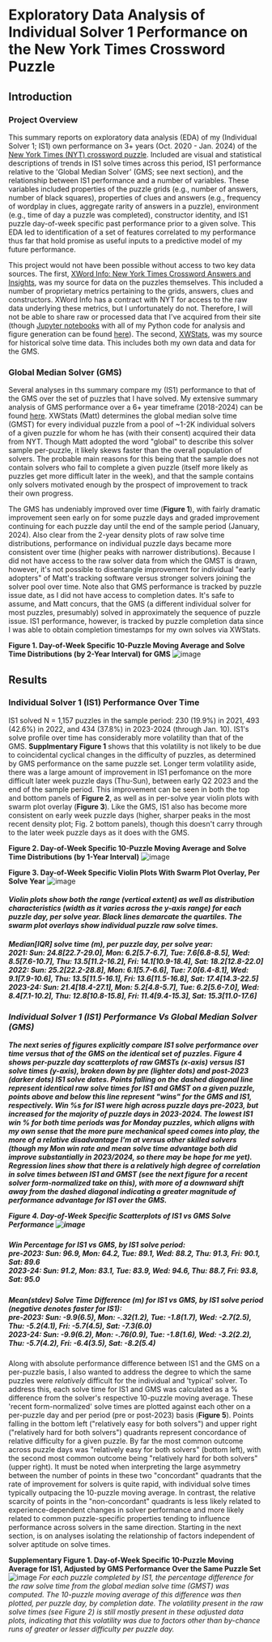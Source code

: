# Exploratory Data Analysis of Individual Solver 1 Performance on the New York Times Crossword Puzzle
 
 ## Introduction

### Project Overview
This summary reports on exploratory data analysis (EDA) of my (Individual Solver 1; IS1) own performance on 3+ years (Oct. 2020 - Jan. 2024) of the [New York Times (NYT) crossword puzzle](https://www.nytimes.com/crosswords). Included are visual and statistical descriptions of trends in IS1 solve times across this period, IS1 performance relative to the 'Global Median Solver' (GMS; see next section), and the relationship between IS1 performance and a number of variables. These variables included properties of the puzzle grids (e.g., number of answers, number of black squares), properties of clues and answers (e.g., frequency of wordplay in clues, aggregate rarity of answers in a puzzle), environment (e.g., time of day a puzzle was completed), constructor identity, and IS1 puzzle day-of-week specific past performance prior to a given solve. This EDA led to identification of a set of features correlated to my performance thus far that hold promise as useful inputs to a predictive model of my future performance.

This project would not have been possible without access to two key data sources. The first, [XWord Info: New York Times Crossword Answers and Insights](https://www.xwordinfo.com/), was my source for data on the puzzles themselves. This included a number of proprietary metrics pertaining to the grids, answers, clues and constructors. XWord Info has a contract with NYT for access to the raw data underlying these metrics, but I unfortunately do not. Therefore, I will not be able to share raw or processed data that I've acquired from their site (though [Jupyter notebooks](https://jupyter.org/) with all of my Python code for analysis and figure generation can be found [here](https://github.com/ursus-maritimus-714/NYT-XWord-EDA-Global-Median-Solver/tree/main/notebooks)). The second, [XWStats](xwstats.com), was my source for historical solve time data. This includes both my own data and data for the GMS. 

### Global Median Solver (GMS)

Several analyses in ths summary compare my (IS1) performance to that of the GMS over the set of puzzles that I have solved. My extensive summary analysis of GMS performance over a 6+ year timeframe (2018-2024) can be found [here](https://github.com/ursus-maritimus-714/NYT-XWord-EDA-Global-Median-Solver#). XWStats (Matt) determines the global median solve time (GMST) for every individual puzzle from a pool of ~1-2K individual solvers of a given puzzle for whom he has (with their consent) acquired their data from NYT. Though Matt adopted the word "global" to describe this solver sample per-puzzle, it likely skews faster than the overall population of solvers. The probable main reasons for this being that the sample does not contain solvers who fail to complete a given puzzle (itself more likely as puzzles get more difficult later in the week), and that the sample contains only solvers motivated enough by the prospect of improvement to track their own progress. 

The GMS has undeniably improved over time (**Figure 1**), with fairly dramatic improvement seen early on for some puzzle days and graded improvement continuing for each puzzle day until the end of the sample period (January, 2024). Also clear from the 2-year density plots of raw solve time distributions, performance on individual puzzle days became more consistent over time (higher peaks with narrower distributions). Because I did not have access to the raw solver data from which the GMST is drawn, however, it's not possible to disentangle improvement for individual "early adopters" of Matt's tracking software versus stronger solvers joining the solver pool over time. Note also that GMS performance is tracked by puzzle issue date, as I did not have access to completion dates. It's safe to assume, and Matt concurs, that the GMS (a different individual solver for most puzzles, presumably) solved in approximately the sequence of puzzle issue. IS1 performance, however, is tracked by puzzle completion data since I was able to obtain completion timestamps for my own solves via XWStats.  

**Figure 1. Day-of-Week Specific 10-Puzzle Moving Average and Solve Time Distributions (by 2-Year Interval) for GMS**
![image](https://github.com/ursus-maritimus-714/NYT-XWord-EDA-Individual-Solver-1/assets/90933302/61320644-8fe7-4b8d-b46c-b69e5bf4cc60)



## Results
### Individual Solver 1 (IS1) Performance Over Time

IS1 solved N = 1,157 puzzles in the sample period: 230 (19.9%) in 2021, 493 (42.6%) in 2022, and 434 (37.8%) in 2023-2024 (through Jan. 10). IS1's solve profile over time has considerably more volatility than that of the GMS. **Supplmentary Figure 1** shows that this volatility is not likely to be due to coincidental cyclical changes in the difficulty of puzzles, as determined by GMS performance on the same puzzle set. Longer term volatility aside, there was a large amount of improvement in IS1 perfomance on the more difficult later week puzzle days (Thu-Sun), between early Q2 2023 and the end of the sample period. This improvement can be seen in both the top and bottom panels of **Figure 2**, as well as in per-solve year violin plots with swarm plot overlay (**Figure 3**). Like the GMS, IS1 also has become more consistent on early week puzzle days (higher, sharper peaks in the most recent density plot; Fig. 2 bottom panels), though this doesn't carry through to the later week puzzle days as it does with the GMS.    

**Figure 2. Day-of-Week Specific 10-Puzzle Moving Average and Solve Time Distributions (by 1-Year Interval)**
![image](https://github.com/ursus-maritimus-714/NYT-XWord-EDA-Individual-Solver-1/assets/90933302/79b48360-0e3d-4fb9-9266-96aedc512742)


**Figure 3. Day-of-Week Specific Violin Plots With Swarm Plot Overlay, Per Solve Year**
![image](https://github.com/ursus-maritimus-714/NYT-XWord-EDA-Individual-Solver-1/assets/90933302/316545c2-80e6-4f35-90d4-b4c7d6873001)
*<h5>Violin plots show both the range (vertical extent) as well as distribution characteristics (width as it varies across the y-axis range) for each puzzle day, per solve year. Black lines demarcate the quartiles. The swarm plot overlays show individual puzzle raw solve times.* 
*<h5>Median[IQR] solve time (m), per puzzle day, per solve year:*<br>
*2021:    Sun: 24.8[22.7-29.0], Mon: 6.2[5.7-6.7], Tue: 7.6[6.8-8.5], Wed: 8.5[7.6-10.7], Thu: 13.5[11.2-16.2], Fri: 14.1[10.9-18.4], Sat: 18.2[12.8-22.0]*<br>
*2022:    Sun: 25.2[22.2-28.8], Mon: 6.1[5.7-6.6], Tue: 7.0[6.4-8.1], Wed: 9.1[7.9-10.6], Thu: 13.5[11.5-16.1], Fri: 13.6[11.5-16.8], Sat: 17.4[14.3-22.5]*<br>
*2023-24: Sun: 21.4[18.4-27.1], Mon: 5.2[4.8-5.7], Tue: 6.2[5.6-7.0], Wed: 8.4[7.1-10.2], Thu: 12.8[10.8-15.8], Fri: 11.4[9.4-15.3], Sat: 15.3[11.0-17.6]*<br>


### Individual Solver 1 (IS1) Performance Vs Global Median Solver (GMS) 

The next series of figures explicitly compare IS1 solve performance over time versus that of the GMS on the identical set of puzzles. **Figure 4** shows per-puzzle day scatterplots of raw GMSTs (x-axis) versus IS1 solve times (y-axis), broken down by pre (lighter dots) and post-2023 (darker dots) IS1 solve dates. Points falling on the dashed diagonal line represent identical raw solve times for IS1 and GMST on a given puzzle, points above and below this line represent "wins" for the GMS and IS1, respectively. Win %s for IS1 were high across puzzle days pre-2023, but increased for the majority of puzzle days in 2023-2024. The lowest IS1 win % for both time periods was for Monday puzzles, which aligns with my own sense that the more pure mechanical speed comes into play, the more of a relative disadvantage I'm at versus other skilled solvers (though my Mon win rate and mean solve time advantage both did improve substantially in 2023/2024, so there may be hope for me yet). Regression lines show that there is a relatively high degree of correlation in solve times between IS1 and GMST (see the next figure for a recent solver form-normalized take on this), with more of a downward shift away from the dashed diagonal indicating a greater magnitude of performance advantage for IS1 over the GMS. 

**Figure 4. Day-of-Week Specific Scatterplots of IS1 vs GMS Solve Performance**
![image](https://github.com/ursus-maritimus-714/NYT-XWord-EDA-Individual-Solver-1/assets/90933302/ea5b61b5-a57c-4803-b517-93498c331abb)
*<h5> Win Percentage for IS1 vs GMS, by IS1 solve period:*<br>
*pre-2023: Sun: 96.9, Mon: 64.2, Tue: 89.1, Wed: 88.2, Thu: 91.3, Fri: 90.1, Sat: 89.6*<br>
*2023-24:  Sun: 91.2, Mon: 83.1, Tue: 83.9, Wed: 94.6, Thu: 88.7, Fri: 93.8, Sat: 95.0*<br>

*<h5> Mean(stdev) Solve Time Difference (m) for IS1 vs GMS, by IS1 solve period (negative denotes faster for IS1):*<br>
*pre-2023:   Sun: -9.9(6.5), Mon: -.32(1.2), Tue: -1.8(1.7), Wed: -2.7(2.5), Thu: -5.2(4.1), Fri: -5.7(4.5), Sat: -7.3(6.0)*<br>
*2023-24:    Sun: -9.9(6.2), Mon: -.76(0.9), Tue: -1.8(1.6), Wed: -3.2(2.2), Thu: -5.7(4.2), Fri: -6.4(3.5), Sat: -8.2(5.4)*<br>
###
Along with absolute performance difference between IS1 and the GMS on a per-puzzle basis, I also wanted to address the degree to which the same puzzles were *relatively* difficult for the individual and 'typical' solver. To address this, each solve time for IS1 and GMS was calculated as a % difference from the solver's respective 10-puzzle moving average. These 'recent form-normalized' solve times are plotted against each other on a per-puzzle day and per period (pre or post-2023) basis (**Figure 5**). Points falling in the bottom left ("relatively easy for both solvers") and upper right ("relatively hard for both solvers") quadrants represent concordance of relative difficulty for a given puzzle. By far the most common outcome across puzzle days was "relatively easy for both solvers" (bottom left), with the second most common outcome being "relatively hard for both solvers" (upper right). It must be noted when interpreting the large asymmetry between the number of points in these two "concordant" quadrants that the rate of improvement for solvers is quite rapid, with individual solve times typically outpacing the 10-puzzle moving average. In contrast, the relative scarcity of points in the "non-concordant" quadrants is less likely related to experience-dependent changes in solver performance and more likely related to common puzzle-specific properties tending to influence performance across solvers in the same direction. Starting in the next section, is on analyses isolating the relationship of factors independent of solver aptitude on solve times.






**Supplementary Figure 1. Day-of-Week Specific 10-Puzzle Moving Average for IS1, Adjusted by GMS Performance Over the Same Puzzle Set** 
![image](https://github.com/ursus-maritimus-714/NYT-XWord-EDA-Individual-Solver-1/assets/90933302/db598abf-f191-4d75-b4ff-eb03b1f1d8f9)
*For each puzzle completed by IS1, the percentage difference for the raw solve time from the global median solve time (GMST) was computed. The 10-puzzle moving average of this difference was then plotted, per puzzle day, by completion date. The volatility present in the raw solve times (see Figure 2) is still mostly present in these adjusted data plots, indicating that this volatility was due to factors other than by-chance runs of greater or lesser difficulty per puzzle day.*

